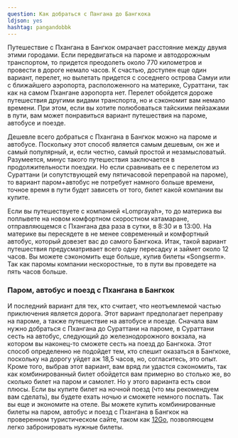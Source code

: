 ```yaml
---
question: Как добраться с Пангана до Бангкока
ldjson: yes
hashtag: pangandobbk
---
```


Путешествие с Пхангана в Бангкок омрачает расстояние между двумя этими городами. Если передвигаться на пароме и автодорожным транспортом, то придется преодолеть около 770 километров и провести в дороге немало часов. К счастью, доступен еще один вариант, перелет, но вылетать придется с соседнего острова Самуи или с ближайшего аэропорта, расположенного на материке, Сураттани, так как на самом Пхангане аэропорта нет. Перелет обойдется дороже путешествия другими видами транспорта, но и сэкономит вам немало времени. При этом, если вы хотите полюбоваться тайскими пейзажами в пути, вам может понравиться вариант путешествия на пароме, автобусе и поезде.

Дешевле всего добраться с Пхангана в Бангкок можно на пароме и автобусе. Поскольку этот способ является самым дешевым, он же и самый популярный, и, если честно, самый простой и незамысловатый. Разумеется, минус такого путешествия заключается в продолжительности поездки. Но если сравнивать ее с перелетом из Сураттани (и сопутствующей ему пятичасовой переправой на пароме), то вариант паром+автобус не потребует намного больше времени, точное время в пути будет зависеть от того, билет какой компании вы купите.

Если вы путешествуете с компанией «Lomprayah», то до материка вы поплывете на новом комфортном скоростном катамаране, отправляющемся с Пхангана два раза в сутки, в 8:30 и в 13:00. На материке вы пересядете в не менее современный и комфортный автобус, который довезет вас до самого Бангкока. Итак, такой вариант путешествия предусматривает всего одну пересадку и займет около 12 часов. Вы можете сэкономить еще больше, купив билеты «Songserm». Так как паромы компании нескоростные, то в пути вы проведете на пять часов больше.

### Паром, автобус и поезд с Пхангана в Бангкок

И последний вариант для тех, кто считает, что неотъемлемой частью приключения является дорога. Этот вариант предполагает переправу на пароме, а также путешествие на автобусе и поезде. Сначала вам нужно добраться с Пхангана до Сураттани на пароме, в Сураттани сесть на автобус, следующий до железнодорожного вокзала, на котором вы наконец-то сможете сесть на поезд до Бангкока. Этот способ определенно не подойдет тем, кто спешит оказаться в Бангкоке, поскольку на дорогу уйдет аж 18,5 часов, но, согласитесь, это опыт. Кроме того, выбрав этот вариант, вам вряд ли удастся сэкономить, так как комбинированный билет обойдется вам примерно во столько же, во сколько билет на паром и самолет. Но у этого варианта есть свои плюсы. Если вы купите билет на ночной поезд (что мы рекомендуем вам сделать), вы будете ехать ночью и сможете немного поспать. Так вы еще и экономите на отеле. Вы можете купить комбинированные билеты на паром, автобус и поезд с Пхангана в Бангкок на проверенном туристическом сайте, таком как [12Go](https://bangkokattractions.com/go/koh-phangan-to-bangkok-ru/), позволяющем легко забронировать нужные билеты.

